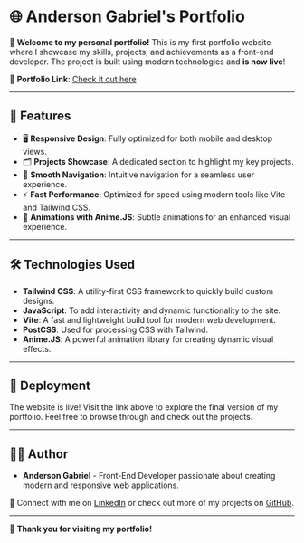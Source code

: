 # 🌐 **Anderson Gabriel's Portfolio**

🎉 **Welcome to my personal portfolio!** This is my first portfolio website where I showcase my skills, projects, and achievements as a front-end developer. The project is built using modern technologies and **is now live**!

🔗 **Portfolio Link**: [Check it out here](https://portfolioandgabx.vercel.app/)

---

## 🌟 **Features**

- 🖥️ **Responsive Design**: Fully optimized for both mobile and desktop views.
- 🗂️ **Projects Showcase**: A dedicated section to highlight my key projects.
- 🧭 **Smooth Navigation**: Intuitive navigation for a seamless user experience.
- ⚡ **Fast Performance**: Optimized for speed using modern tools like Vite and Tailwind CSS.
- 🎨 **Animations with Anime.JS**: Subtle animations for an enhanced visual experience.

---

## 🛠️ **Technologies Used**

- **Tailwind CSS**: A utility-first CSS framework to quickly build custom designs.
- **JavaScript**: To add interactivity and dynamic functionality to the site.
- **Vite**: A fast and lightweight build tool for modern web development.
- **PostCSS**: Used for processing CSS with Tailwind.
- **Anime.JS**: A powerful animation library for creating dynamic visual effects.

---

## 🚀 **Deployment**

The website is live! Visit the link above to explore the final version of my portfolio. Feel free to browse through and check out the projects.

---

## 🧑‍💻 **Author**

- **Anderson Gabriel** - Front-End Developer passionate about creating modern and responsive web applications.

💼 Connect with me on [LinkedIn](https://www.linkedin.com/in/andgabx/) or check out more of my projects on [GitHub](https://github.com/andgabx).

---

🙏 **Thank you for visiting my portfolio!**
